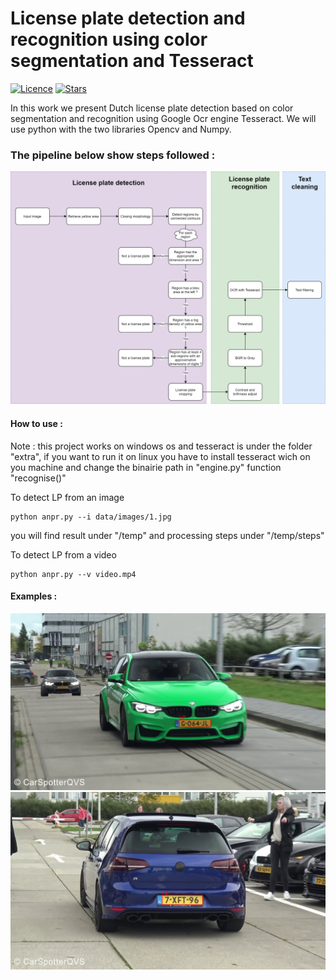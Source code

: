 # License plate detection and recognition using color segmentation and Tesseract
[![Licence](https://img.shields.io/github/license/GuiltyNeuron/ANPR?style=plastic)](https://github.com/GuiltyNeuron/ANPR/blob/master/LICENSE)
[![Stars](https://img.shields.io/github/stars/GuiltyNeuron/ANPR?style=social)](https://github.com/GuiltyNeuron/ANPR/stargazers)

In this work we present Dutch license plate detection based on color segmentation and recognition using Google Ocr engine Tesseract.
We will use python with the two libraries Opencv and Numpy.


### The pipeline below show steps followed :
![Licence_plate_detection_from_image](data/pipe.png)
#### How to use :

Note : this project works on windows os and tesseract is under the folder "extra",
if you want to run it on linux you have to install tesseract wich on you machine
and change the binairie path in "engine.py" function "recognise()"

To detect LP from an image
````
python anpr.py --i data/images/1.jpg
````

you will find result under "/temp" and processing steps under "/temp/steps"

To detect LP from a video
````
python anpr.py --v video.mp4
````

#### Examples :

![Licence_plate_detection_from_image](data/exple1.jpg)
![Licence_plate_detection_from_image](data/exple2.jpg)
